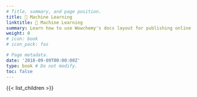 ```yaml
---
# Title, summary, and page position.
title: 🤖 Machine Learning
linktitle: 🤖 Machine Learning
summary: Learn how to use Wowchemy's docs layout for publishing online courses, software documentation, and tutorials.
weight: 0
# icon: book
# icon_pack: fas

# Page metadata.
date: '2018-09-09T00:00:00Z'
type: book # Do not modify.
toc: false
---
```


{{< list_children >}}
